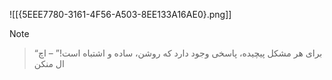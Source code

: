 
![[{5EEE7780-3161-4F56-A503-8EE133A16AE0}.png]]

> [!NOTE]
> > “برای هر مشکل پیچیده، پاسخی وجود دارد که روشن، ساده و اشتباه است!” – اچ ال منکن

